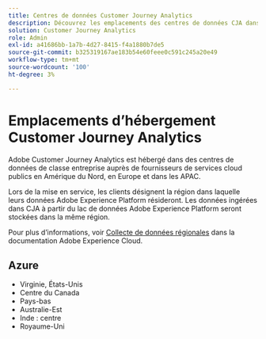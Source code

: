 ```yaml
---
title: Centres de données Customer Journey Analytics
description: Découvrez les emplacements des centres de données CJA dans le monde entier.
solution: Customer Journey Analytics
role: Admin
exl-id: a41686bb-1a7b-4d27-8415-f4a1880b7de5
source-git-commit: b325319167ae183b54e60feee0c591c245a20e49
workflow-type: tm+mt
source-wordcount: '100'
ht-degree: 3%

---
```


# Emplacements d’hébergement Customer Journey Analytics

Adobe Customer Journey Analytics est hébergé dans des centres de données de classe entreprise auprès de fournisseurs de services cloud publics en Amérique du Nord, en Europe et dans les APAC.

Lors de la mise en service, les clients désignent la région dans laquelle leurs données Adobe Experience Platform résideront. Les données ingérées dans CJA à partir du lac de données Adobe Experience Platform seront stockées dans la même région.

Pour plus d’informations, voir [Collecte de données régionales](https://experienceleague.adobe.com/fr/docs/core-services/interface/data-collection/rdc) dans la documentation Adobe Experience Cloud.

## Azure

- Virginie, États-Unis
- Centre du Canada
- Pays-bas
- Australie-Est
- Inde : centre
- Royaume-Uni

